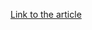 [Link to the article](https://crowdstrike.com/blog/how-to-remediate-hidden-malware-real-time-response/)
